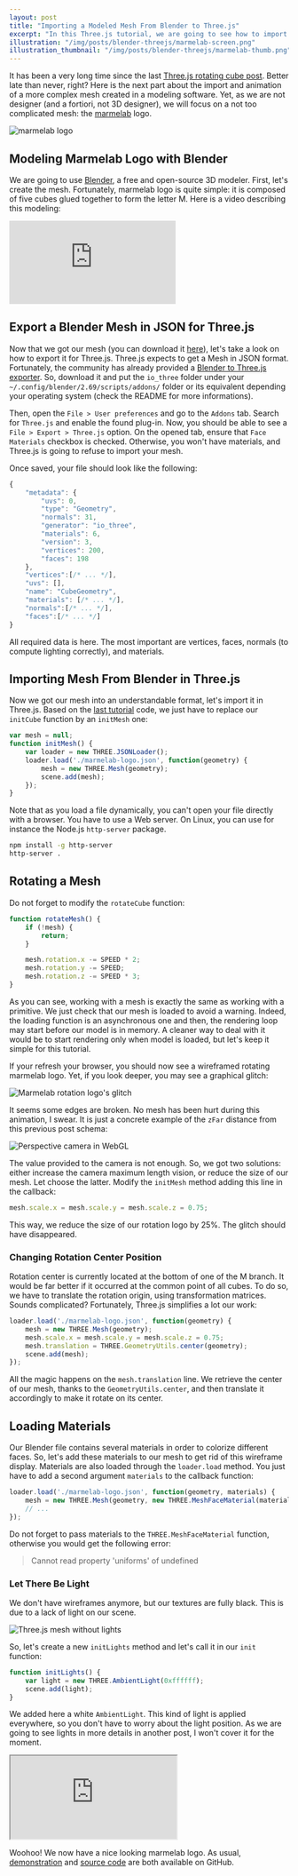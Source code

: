 ```yaml
---
layout: post
title: "Importing a Modeled Mesh From Blender to Three.js"
excerpt: "In this Three.js tutorial, we are going to see how to import a modeled mesh from Blender to our scene, animating it with some basic rotations."
illustration: "/img/posts/blender-threejs/marmelab-screen.png"
illustration_thumbnail: "/img/posts/blender-threejs/marmelab-thumb.png"
---
```


It has been a very long time since the last [Three.js rotating cube post](http://www.jonathan-petitcolas.com/2013/04/02/create-rotating-cube-in-webgl-with-threejs.html).
Better late than never, right? Here is the next part about the import and animation
of a more complex mesh created in a modeling software. Yet, as we are not designer (and
a fortiori, not 3D designer), we will focus on a not too complicated mesh: the
[marmelab](http://www.marmelab.com) logo.

<div class="image">
    <img src="/img/posts/marmelab-logo.png" alt="marmelab logo" title="marmelab logo" class="responsive" />
</div>

## Modeling Marmelab Logo with Blender

We are going to use [Blender](http://www.blender.org/), a free and open-source 3D modeler.
First, let's create the mesh. Fortunately, marmelab logo is quite simple: it is
composed of five cubes glued together to form the letter M. Here is a video describing
this modeling:

<div class='embed-container'>
    <iframe src="https://www.youtube.com/embed/cxT63CxU-ag" frameborder="0" allowfullscreen></iframe>
</div>

## Export a Blender Mesh in JSON for Three.js

Now that we got our mesh (you can download it [here](https://github.com/jpetitcolas/webgl-experiments/raw/gh-pages/01-rotating-mesh/marmelab.blend)),
let's take a look on how to export it for Three.js. Three.js expects to get a Mesh in
JSON format. Fortunately, the community has already provided a [Blender to Three.js exporter](https://github.com/mrdoob/three.js/tree/master/utils/exporters/blender).
So, download it and put the `io_three` folder under your `~/.config/blender/2.69/scripts/addons/`
folder or its equivalent depending your operating system (check the README for more informations).

Then, open the `File > User preferences` and go to the `Addons` tab.
Search for `Three.js` and enable the found plug-in. Now, you should be able to see
a `File > Export > Three.js` option. On the opened tab, ensure that `Face Materials`
checkbox is checked. Otherwise, you won't have materials, and Three.js is going to
refuse to import your mesh.

Once saved, your file should look like the following:

``` js
{
    "metadata": {
        "uvs": 0,
        "type": "Geometry",
        "normals": 31,
        "generator": "io_three",
        "materials": 6,
        "version": 3,
        "vertices": 200,
        "faces": 198
    },
    "vertices":[/* ... */],
    "uvs": [],
    "name": "CubeGeometry",
    "materials": [/* ... */],
    "normals":[/* ... */],
    "faces":[/* ... */]
}
```

All required data is here. The most important are vertices, faces,
normals (to compute lighting correctly), and materials.

## Importing Mesh From Blender in Three.js

Now we got our mesh into an understandable format, let's import it in Three.js.
Based on the [last tutorial](http://www.jonathan-petitcolas.com/2013/04/02/create-rotating-cube-in-webgl-with-threejs.html)
code, we just have to replace our `initCube` function by an `initMesh` one:

``` js
var mesh = null;
function initMesh() {
    var loader = new THREE.JSONLoader();
    loader.load('./marmelab-logo.json', function(geometry) {
        mesh = new THREE.Mesh(geometry);
        scene.add(mesh);
    });
}
```

Note that as you load a file dynamically, you can't open your file directly with
a browser. You have to use a Web server. On Linux, you can use for instance
the Node.js `http-server` package.

``` sh
npm install -g http-server
http-server .
```

## Rotating a Mesh

Do not forget to modify the `rotateCube` function:

```js
function rotateMesh() {
    if (!mesh) {
        return;
    }

    mesh.rotation.x -= SPEED * 2;
    mesh.rotation.y -= SPEED;
    mesh.rotation.z -= SPEED * 3;
}
```

As you can see, working with a mesh is exactly the same as working with a primitive.
We just check that our mesh is loaded to avoid a warning. Indeed, the loading function
is an asynchronous one and then, the rendering loop may start before our model is in
memory. A cleaner way to deal with it would be to start rendering only when model is
loaded, but let's keep it simple for this tutorial.

If your refresh your browser, you should now see a wireframed rotating marmelab logo.
Yet, if you look deeper, you may see a graphical glitch:

<img src="/img/posts/marmelab-logo-glitch.png" alt="Marmelab rotation logo's glitch" title="Marmelab rotation logo's glitch" />

It seems some edges are broken. No mesh has been hurt during this animation, I swear.
It is just a concrete example of the `zFar` distance from this previous post schema:

<img src="/img/posts/perspective-ecran.png" alt="Perspective camera in WebGL" title="Perspective camera in WebGL" />

The value provided to the camera is not enough. So, we got two solutions: either
increase the camera maximum length vision, or reduce the size of our mesh. Let choose
the latter. Modify the `initMesh` method adding this line in the callback:

``` js
mesh.scale.x = mesh.scale.y = mesh.scale.z = 0.75;
```

This way, we reduce the size of our rotation logo by 25%. The glitch should
have disappeared.

### Changing Rotation Center Position

Rotation center is currently located at the bottom of one of the M branch. It would
be far better if it occurred at the common point of all cubes. To do so, we have
to translate the rotation origin, using transformation matrices. Sounds complicated?
Fortunately, Three.js simplifies a lot our work:

``` js
loader.load('./marmelab-logo.json', function(geometry) {
    mesh = new THREE.Mesh(geometry);
    mesh.scale.x = mesh.scale.y = mesh.scale.z = 0.75;
    mesh.translation = THREE.GeometryUtils.center(geometry);
    scene.add(mesh);
});
```

All the magic happens on the `mesh.translation` line. We retrieve the center of
our mesh, thanks to the `GeometryUtils.center`, and then translate it accordingly
to make it rotate on its center.

## Loading Materials

Our Blender file contains several materials in order to colorize different faces.
So, let's add these materials to our mesh to get rid of this wireframe display.
Materials are also loaded through the `loader.load` method. You just have to
add a second argument `materials` to the callback function:

``` js
loader.load('./marmelab-logo.json', function(geometry, materials) {
    mesh = new THREE.Mesh(geometry, new THREE.MeshFaceMaterial(materials));
    // ...
});
```
Do not forget to pass materials to the `THREE.MeshFaceMaterial` function, otherwise
you would get the following error:

> Cannot read property 'uniforms' of undefined

### Let There Be Light

We don't have wireframes anymore, but our textures are fully black. This is due
to a lack of light on our scene.

<img src="/img/posts/mesh-with-no-light.png" alt="Three.js mesh without lights" title="Three.js mesh without lights" />

So, let's create a new `initLights` method and let's call it in our `init` function:

``` js
function initLights() {
    var light = new THREE.AmbientLight(0xffffff);
    scene.add(light);
}
```
We added here a white `AmbientLight`. This kind of light is applied everywhere, so
you don't have to worry about the light position. As we are going to see lights in
more details in another post, I won't cover it for the moment.

<div class='embed-container'>
    <iframe src="https://www.jonathan-petitcolas.com/webgl-experiments/01-rotating-mesh/index.html"></iframe>
</div>

Woohoo! We now have a nice looking marmelab logo. As usual, [demonstration](http://www.jonathan-petitcolas.com/webgl-experiments/01-rotating-mesh/) and [source code](https://github.com/jpetitcolas/webgl-experiments/tree/gh-pages/01-rotating-mesh) are
both available on GitHub.
